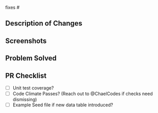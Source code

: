 fixes #

## Description of Changes

## Screenshots

## Problem Solved

## PR Checklist
- [ ] Unit test coverage?
- [ ] Code Climate Passes? (Reach out to @ChaelCodes if checks need dismissing)
- [ ] Example Seed file if new data table introduced?
